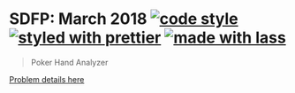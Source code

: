 # SDFP: March 2018 [![code style](https://img.shields.io/badge/code_style-XO-5ed9c7.svg)](https://github.com/sindresorhus/xo) [![styled with prettier](https://img.shields.io/badge/styled_with-prettier-ff69b4.svg)](https://github.com/prettier/prettier) [![made with lass](https://img.shields.io/badge/made_with-lass-95CC28.svg)](https://lass.js.org)

> Poker Hand Analyzer

[Problem details here](http://rosettacode.org/wiki/Poker_hand_analyser)
